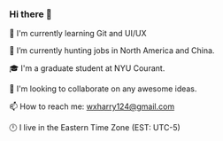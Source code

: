 ### Hi there 👋

🌱 I'm currently learning Git and UI/UX

🔭 I’m currently hunting jobs in North America and China.

🎓 I'm a graduate student at NYU Courant.

👯 I'm looking to collaborate on any awesome ideas.

📫 How to reach me: wxharry124@gmail.com

🕛 I live in the Eastern Time Zone (EST: UTC-5)

<!--
**wxharry/wxharry** is a ✨ _special_ ✨ repository because its `README.md` (this file) appears on your GitHub profile.

Here are some ideas to get you started:

- 🔭 I’m currently working on ...
- 🌱 I’m currently learning ...
- 👯 I’m looking to collaborate on ...
- 🤔 I’m looking for help with ...
- 💬 Ask me about ...
- 📫 How to reach me: ...
- 😄 Pronouns: ...
- ⚡ Fun fact: ...
-->
